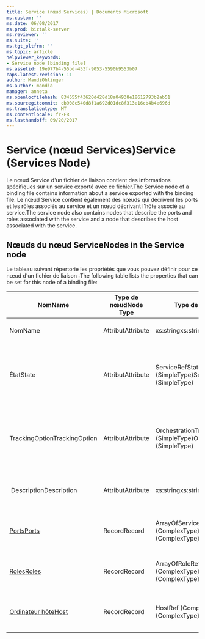 ```yaml
---
title: Service (nœud Services) | Documents Microsoft
ms.custom: ''
ms.date: 06/08/2017
ms.prod: biztalk-server
ms.reviewer: ''
ms.suite: ''
ms.tgt_pltfrm: ''
ms.topic: article
helpviewer_keywords:
- Service node [binding file]
ms.assetid: 19e977b4-55bd-453f-9053-5590b9553b07
caps.latest.revision: 11
author: MandiOhlinger
ms.author: mandia
manager: anneta
ms.openlocfilehash: 834555f43620d428d18a04938e18612793b2ab51
ms.sourcegitcommit: cb908c540d8f1a692d01dc8f313e16cb4b4e696d
ms.translationtype: MT
ms.contentlocale: fr-FR
ms.lasthandoff: 09/20/2017
---
```

# <a name="service-services-node"></a><span data-ttu-id="92ec6-102">Service (nœud Services)</span><span class="sxs-lookup"><span data-stu-id="92ec6-102">Service (Services Node)</span></span>
<span data-ttu-id="92ec6-103">Le nœud Service d'un fichier de liaison contient des informations spécifiques sur un service exporté avec ce fichier.</span><span class="sxs-lookup"><span data-stu-id="92ec6-103">The Service node of a binding file contains information about a service exported with the binding file.</span></span> <span data-ttu-id="92ec6-104">Le nœud Service contient également des nœuds qui décrivent les ports et les rôles associés au service et un nœud décrivant l'hôte associé au service.</span><span class="sxs-lookup"><span data-stu-id="92ec6-104">The service node also contains nodes that describe the ports and roles associated with the service and a node that describes the host associated with the service.</span></span>  
  
## <a name="nodes-in-the-service-node"></a><span data-ttu-id="92ec6-105">Nœuds du nœud Service</span><span class="sxs-lookup"><span data-stu-id="92ec6-105">Nodes in the Service node</span></span>  
 <span data-ttu-id="92ec6-106">Le tableau suivant répertorie les propriétés que vous pouvez définir pour ce nœud d'un fichier de liaison :</span><span class="sxs-lookup"><span data-stu-id="92ec6-106">The following table lists the properties that can be set for this node of a binding file:</span></span>  
  
|<span data-ttu-id="92ec6-107">**Nom**</span><span class="sxs-lookup"><span data-stu-id="92ec6-107">**Name**</span></span>|<span data-ttu-id="92ec6-108">**Type de nœud**</span><span class="sxs-lookup"><span data-stu-id="92ec6-108">**Node Type**</span></span>|<span data-ttu-id="92ec6-109">**Type de données**</span><span class="sxs-lookup"><span data-stu-id="92ec6-109">**Data Type**</span></span>|<span data-ttu-id="92ec6-110">**Description**</span><span class="sxs-lookup"><span data-stu-id="92ec6-110">**Description**</span></span>|<span data-ttu-id="92ec6-111">**Restrictions**</span><span class="sxs-lookup"><span data-stu-id="92ec6-111">**Restrictions**</span></span>|<span data-ttu-id="92ec6-112">**Commentaires**</span><span class="sxs-lookup"><span data-stu-id="92ec6-112">**Comments**</span></span>|  
|--------------|-------------------|-------------------|---------------------|----------------------|------------------|  
|<span data-ttu-id="92ec6-113">Nom</span><span class="sxs-lookup"><span data-stu-id="92ec6-113">Name</span></span>|<span data-ttu-id="92ec6-114">Attribut</span><span class="sxs-lookup"><span data-stu-id="92ec6-114">Attribute</span></span>|<span data-ttu-id="92ec6-115">xs:string</span><span class="sxs-lookup"><span data-stu-id="92ec6-115">xs:string</span></span>|<span data-ttu-id="92ec6-116">Spécifie le nom du service.</span><span class="sxs-lookup"><span data-stu-id="92ec6-116">Specifies the name of the service.</span></span>|<span data-ttu-id="92ec6-117">Requis</span><span class="sxs-lookup"><span data-stu-id="92ec6-117">Required</span></span>|<span data-ttu-id="92ec6-118">Valeur par défaut : vide</span><span class="sxs-lookup"><span data-stu-id="92ec6-118">Default value: empty</span></span>|  
|<span data-ttu-id="92ec6-119">État</span><span class="sxs-lookup"><span data-stu-id="92ec6-119">State</span></span>|<span data-ttu-id="92ec6-120">Attribut</span><span class="sxs-lookup"><span data-stu-id="92ec6-120">Attribute</span></span>|<span data-ttu-id="92ec6-121">ServiceRefState (SimpleType)</span><span class="sxs-lookup"><span data-stu-id="92ec6-121">ServiceRefState (SimpleType)</span></span>|<span data-ttu-id="92ec6-122">Indique l'état du service.</span><span class="sxs-lookup"><span data-stu-id="92ec6-122">Specifies the state of the service.</span></span>|<span data-ttu-id="92ec6-123">Requis</span><span class="sxs-lookup"><span data-stu-id="92ec6-123">Required</span></span>|<span data-ttu-id="92ec6-124">Valeur par défaut : par défaut</span><span class="sxs-lookup"><span data-stu-id="92ec6-124">Default value: Default</span></span><br /><br /> <span data-ttu-id="92ec6-125">Les valeurs possibles sont :</span><span class="sxs-lookup"><span data-stu-id="92ec6-125">Possible values include:</span></span><br /><br /> <span data-ttu-id="92ec6-126">-Par défaut</span><span class="sxs-lookup"><span data-stu-id="92ec6-126">-   Default</span></span><br /><span data-ttu-id="92ec6-127">-Désinscrit</span><span class="sxs-lookup"><span data-stu-id="92ec6-127">-   Unenlisted</span></span><br /><span data-ttu-id="92ec6-128">-Inscrite</span><span class="sxs-lookup"><span data-stu-id="92ec6-128">-   Enlisted</span></span><br /><span data-ttu-id="92ec6-129">-Started</span><span class="sxs-lookup"><span data-stu-id="92ec6-129">-   Started</span></span>|  
|<span data-ttu-id="92ec6-130">TrackingOption</span><span class="sxs-lookup"><span data-stu-id="92ec6-130">TrackingOption</span></span>|<span data-ttu-id="92ec6-131">Attribut</span><span class="sxs-lookup"><span data-stu-id="92ec6-131">Attribute</span></span>|<span data-ttu-id="92ec6-132">OrchestrationTrackingTypes (SimpleType)</span><span class="sxs-lookup"><span data-stu-id="92ec6-132">OrchestrationTrackingTypes (SimpleType)</span></span>|<span data-ttu-id="92ec6-133">Spécifie les options de suivi des messages pour le service.</span><span class="sxs-lookup"><span data-stu-id="92ec6-133">Specifies the message tracking options for the service.</span></span>|<span data-ttu-id="92ec6-134">Requis</span><span class="sxs-lookup"><span data-stu-id="92ec6-134">Required</span></span>|<span data-ttu-id="92ec6-135">Valeur par défaut : Aucun</span><span class="sxs-lookup"><span data-stu-id="92ec6-135">Default value: none</span></span><br /><br /> <span data-ttu-id="92ec6-136">Les valeurs possibles sont celles qui sont disponibles dans le [Microsoft.BizTalk.ExplorerOM.OrchestrationTrackingTypes](http://msdn.microsoft.com/library/microsoft.biztalk.explorerom.orchestrationtrackingtypes.aspx) énumération.</span><span class="sxs-lookup"><span data-stu-id="92ec6-136">Possible values include those available in the [Microsoft.BizTalk.ExplorerOM.OrchestrationTrackingTypes](http://msdn.microsoft.com/library/microsoft.biztalk.explorerom.orchestrationtrackingtypes.aspx) enumeration.</span></span>|  
|<span data-ttu-id="92ec6-137"> Description</span><span class="sxs-lookup"><span data-stu-id="92ec6-137">Description</span></span>|<span data-ttu-id="92ec6-138">Attribut</span><span class="sxs-lookup"><span data-stu-id="92ec6-138">Attribute</span></span>|<span data-ttu-id="92ec6-139">xs:string</span><span class="sxs-lookup"><span data-stu-id="92ec6-139">xs:string</span></span>|<span data-ttu-id="92ec6-140">Spécifie une description pour le service.</span><span class="sxs-lookup"><span data-stu-id="92ec6-140">Specifies a description for the service.</span></span>|<span data-ttu-id="92ec6-141">Facultatif</span><span class="sxs-lookup"><span data-stu-id="92ec6-141">Not required</span></span>|<span data-ttu-id="92ec6-142">Valeur par défaut : vide</span><span class="sxs-lookup"><span data-stu-id="92ec6-142">Default value: empty</span></span>|  
|[<span data-ttu-id="92ec6-143">Ports</span><span class="sxs-lookup"><span data-stu-id="92ec6-143">Ports</span></span>](../core/ports-service-node.md)|<span data-ttu-id="92ec6-144">Record</span><span class="sxs-lookup"><span data-stu-id="92ec6-144">Record</span></span>|<span data-ttu-id="92ec6-145">ArrayOfServicePortRef (ComplexType)</span><span class="sxs-lookup"><span data-stu-id="92ec6-145">ArrayOfServicePortRef (ComplexType)</span></span>|<span data-ttu-id="92ec6-146">Nœud du conteneur pour les ports liés au service.</span><span class="sxs-lookup"><span data-stu-id="92ec6-146">Container node for the ports bound to the service.</span></span>|<span data-ttu-id="92ec6-147">Facultatif</span><span class="sxs-lookup"><span data-stu-id="92ec6-147">Not required</span></span>|<span data-ttu-id="92ec6-148">Valeur par défaut : Aucun</span><span class="sxs-lookup"><span data-stu-id="92ec6-148">Default value: none</span></span>|  
|[<span data-ttu-id="92ec6-149">Roles</span><span class="sxs-lookup"><span data-stu-id="92ec6-149">Roles</span></span>](../core/roles-service-node.md)|<span data-ttu-id="92ec6-150">Record</span><span class="sxs-lookup"><span data-stu-id="92ec6-150">Record</span></span>|<span data-ttu-id="92ec6-151">ArrayOfRoleRef (ComplexType)</span><span class="sxs-lookup"><span data-stu-id="92ec6-151">ArrayOfRoleRef (ComplexType)</span></span>|<span data-ttu-id="92ec6-152">Nœud du conteneur pour les rôles liés au service.</span><span class="sxs-lookup"><span data-stu-id="92ec6-152">Container node for the roles bound to the service.</span></span>|<span data-ttu-id="92ec6-153">Facultatif</span><span class="sxs-lookup"><span data-stu-id="92ec6-153">Not required</span></span>|<span data-ttu-id="92ec6-154">Valeur par défaut : Aucun</span><span class="sxs-lookup"><span data-stu-id="92ec6-154">Default value: none</span></span>|  
|[<span data-ttu-id="92ec6-155">Ordinateur hôte</span><span class="sxs-lookup"><span data-stu-id="92ec6-155">Host</span></span>](../core/host-service-node.md)|<span data-ttu-id="92ec6-156">Record</span><span class="sxs-lookup"><span data-stu-id="92ec6-156">Record</span></span>|<span data-ttu-id="92ec6-157">HostRef (ComplexType)</span><span class="sxs-lookup"><span data-stu-id="92ec6-157">HostRef (ComplexType)</span></span>|<span data-ttu-id="92ec6-158">Nœud du conteneur pour l'hôte lié au service.</span><span class="sxs-lookup"><span data-stu-id="92ec6-158">Container node for the host bound to the service.</span></span>|<span data-ttu-id="92ec6-159">Requis</span><span class="sxs-lookup"><span data-stu-id="92ec6-159">Required</span></span>|<span data-ttu-id="92ec6-160">Valeur par défaut : Aucun</span><span class="sxs-lookup"><span data-stu-id="92ec6-160">Default value: none</span></span>|
